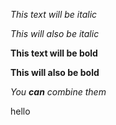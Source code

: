 *This text will be italic*

_This will also be italic_



**This text will be bold**

__This will also be bold__



_You **can** combine them_

hello

